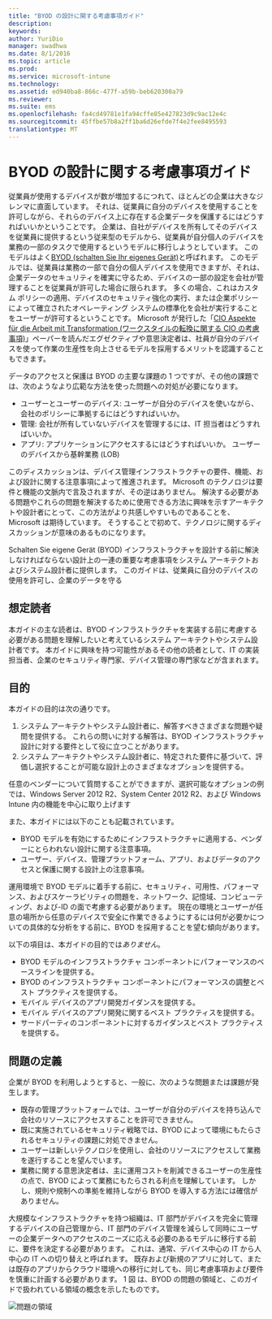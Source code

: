 ```yaml
---
title: "BYOD の設計に関する考慮事項ガイド"
description: 
keywords: 
author: YuriDio
manager: swadhwa
ms.date: 8/1/2016
ms.topic: article
ms.prod: 
ms.service: microsoft-intune
ms.technology: 
ms.assetid: ed940ba8-866c-477f-a59b-beb620300a79
ms.reviewer: 
ms.suite: ems
ms.openlocfilehash: fa4cd49781e1fa94cffe85e427823d9c9ac12e4c
ms.sourcegitcommit: 45ffbe57b8a2ff1ba6d26efde7f4e2fee8495593
translationtype: MT
---
```

# <a name="byod-"></a>BYOD の設計に関する考慮事項ガイド

従業員が使用するデバイスが数が増加するにつれて、ほとんどの企業は大きなジレンマに直面しています。 それは、従業員に自分のデバイスを使用することを許可しながら、それらのデバイス上に存在する企業データを保護するにはどうすればいいかということです。 企業は、自社がデバイスを所有してそのデバイスを従業員に提供するという従来型のモデルから、従業員が自分個人のデバイスを業務の一部のタスクで使用するというモデルに移行しようとしています。 このモデルはよく[BYOD (schalten Sie Ihr eigenes Gerät)](https://technet.microsoft.com/library/dn645493.aspx)と呼ばれます。 このモデルでは、従業員は業務の一部で自分の個人デバイスを使用できますが、それは、企業データのセキュリティを確実に守るため、デバイスの一部の設定を会社が管理することを従業員が許可した場合に限られます。 多くの場合、これはカスタム ポリシーの適用、デバイスのセキュリティ強化の実行、または企業ポリシーによって確立されたオペレーティング システムの標準化を会社が実行することをユーザーが許可するということです。 Microsoft が発行した「[CIO Aspekte für die Arbeit mit Transformation (ワークスタイルの転換に関する CIO の考慮事項)](http://download.microsoft.com/download/5/3/A/53A96632-02E3-416C-B209-D8725AA80AFE/CIO%20Considerations%20for%20Workstyle%20Transformation2.pdf)」ペーパーを読んだエグゼクティブや意思決定者は、社員が自分のデバイスを使って作業の生産性を向上させるモデルを採用するメリットを認識することもできます。

データのアクセスと保護は BYOD の主要な課題の 1 つですが、その他の課題では、次のようなより広範な方法を使った問題への対処が必要になります。

- ユーザーとユーザーのデバイス: ユーザーが自分のデバイスを使いながら、会社のポリシーに準拠するにはどうすればいいか。
- 管理: 会社が所有していないデバイスを管理するには、IT 担当者はどうすればいいか。
- アプリ: アプリケーションにアクセスするにはどうすればいいか。 ユーザーのデバイスから基幹業務 (LOB)

このディスカッションは、デバイス管理インフラストラクチャの要件、機能、および設計に関する注意事項によって推進されます。 Microsoft のテクノロジは要件と機能の文脈内で言及されますが、その逆はありません。 解決する必要がある問題やこれらの問題を解決するために使用できる方法に興味を示すアーキテクトや設計者にとって、この方法がより共感しやすいものであることを、Microsoft は期待しています。 そうすることで初めて、テクノロジに関するディスカッションが意味のあるものになります。

Schalten Sie eigene Gerät (BYOD) インフラストラクチャを設計する前に解決しなければならない設計上の一連の重要な考慮事項をシステム アーキテクトおよびシステム設計者に提供します。 このガイドは、従業員に自分のデバイスの使用を許可し、企業のデータを守る

## <a name=""></a>想定読者

本ガイドの主な読者は、BYOD インフラストラクチャを実装する前に考慮する必要がある問題を理解したいと考えているシステム アーキテクトやシステム設計者です。 本ガイドに興味を持つ可能性があるその他の読者として、IT の実装担当者、企業のセキュリティ専門家、デバイス管理の専門家などが含まれます。</para>
    
## <a name=""></a>目的
  
本ガイドの目的は次の通りです。

1. システム アーキテクトやシステム設計者に、解答すべきさまざまな問題や疑問を提供する。 これらの問いに対する解答は、BYOD インフラストラクチャ設計に対する要件として役に立つことがあります。
2. システム アーキテクトやシステム設計者に、特定された要件に基づいて、評価し選択することが可能な設計上のさまざまなオプションを提供する。 

任意のベンダーについて質問することができますが、選択可能なオプションの例では、Windows Server 2012 R2、System Center 2012 R2、および Windows Intune 内の機能を中心に取り上げます

また、本ガイドには以下のことも記載されています。

- BYOD モデルを有効にするためにインフラストラクチャに適用する、ベンダーにとらわれない設計に関する注意事項。 
- ユーザー、デバイス、管理プラットフォーム、アプリ、およびデータのアクセスと保護に関する設計上の注意事項。

運用環境で BYOD モデルに着手する前に、セキュリティ、可用性、パフォーマンス、およびスケーラビリティの問題を、ネットワーク、記憶域、コンピューティング、および-ID の面で考慮する必要があります。 現在の環境とユーザーが任意の場所から任意のデバイスで安全に作業できるようにするには何が必要かについての具体的な分析をする前に、BYOD を採用することを望む傾向があります。

以下の項目は、本ガイドの目的では*ありません*。

- BYOD モデルのインフラストラクチャ コンポーネントにパフォーマンスのベースラインを提供する。 
- BYOD のインフラストラクチャ コンポーネントにパフォーマンスの調整とベスト プラクティスを提供する。
- モバイル デバイスのアプリ開発ガイダンスを提供する。
- モバイル デバイスのアプリ開発に関するベスト プラクティスを提供する。
- サードパーティのコンポーネントに対するガイダンスとベスト プラクティスを提供する。

## <a name=""></a>問題の定義

企業が BYOD を利用しようとすると、一般に、次のような問題または課題が発生します。

- 既存の管理プラットフォームでは、ユーザーが自分のデバイスを持ち込んで会社のリソースにアクセスすることを許可できません。
- 既に実施されているセキュリティ戦略では、BYOD によって環境にもたらされるセキュリティの課題に対処できません。
- ユーザーは新しいテクノロジを使用し、会社のリソースにアクセスして業務を遂行することを望んでいます。
- 業務に関する意思決定者は、主に運用コストを削減できるユーザーの生産性の点で、BYOD によって業務にもたらされる利点を理解しています。 しかし、規則や規制への準拠を維持しながら BYOD を導入する方法には確信がありません。

大規模なインフラストラクチャを持つ組織は、IT 部門がデバイスを完全に管理するデバイスの自己管理から、IT 部門のデバイス管理を減らして同時にユーザーの企業データへのアクセスのニーズに応える必要のあるモデルに移行する前に、要件を決定する必要があります。 これは、通常、デバイス中心の IT から人中心の IT への切り替えと呼ばれます。 既存および新規のアプリに対して、または既存のアプリからクラウド環境への移行に対しても、同じ考慮事項および要件を慎重に計画する必要があります。 1 図 は、BYOD の問題の領域と、このガイドで扱われている領域の概念を示したものです。

![問題の領域](./media/BYOD_Figure1.png)


